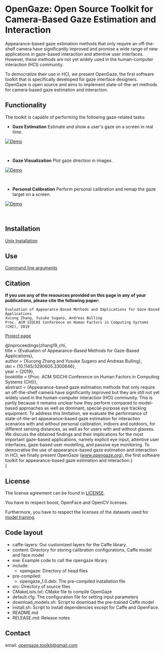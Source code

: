 # OpenGaze: Open Source Toolkit for Camera-Based Gaze Estimation and Interaction

Appearance-based gaze estimation methods that only require an off-the-shelf camera have significantly improved and promise a wide range of new applications in gaze-based interaction and attentive user interfaces. However, these methods are not yet widely used in the human-computer interaction (HCI) community.

To democratize their use in HCI, we present OpenGaze, the first software toolkit that is specifically developed for gaze interface designers. OpenGaze is open source and aims to implement state-of-the-art methods for camera-based gaze estimation and interaction.

## Functionality

The toolkit is capable of performing the following gaze-related tasks:

* **Gaze Estimation**
Estimate and show a user's gaze on a screen in real time.

[![Demo](https://img.youtube.com/vi/aenp4ZWjBZo/0.jpg)](https://youtu.be/aenp4ZWjBZo "Gaze Estimation")
<p>&nbsp;</p>

* **Gaze Visualization**
Plot gaze direction in images.

[![Demo](https://img.youtube.com/vi/9Lujg3beiYI/0.jpg)](https://youtu.be/9Lujg3beiYI "Gaze Visualization")
<p>&nbsp;</p>

* **Personal Calibration**
Perform personal calibration and remap the gaze target on a screen.

[![Demo](https://img.youtube.com/vi/BjhZcRw4N-w/0.jpg)](https://youtu.be/BjhZcRw4N-w "Personal Calibration")
<p>&nbsp;</p>

## Installation
[Unix Installation](https://git.hcics.simtech.uni-stuttgart.de/public-projects/opengaze/wikis/Unix-installation)

## Use
[Command line arguments](https://git.hcics.simtech.uni-stuttgart.de/public-projects/opengaze/wikis/Command-line-arguments)

## Citation
**If you use any of the resources provided on this page in any of your publications, please cite the following paper:**

```
Evaluation of Appearance-Based Methods and Implications for Gaze-Based Applications
Xucong Zhang, Yusuke Sugano, Andreas Bulling
Proc. ACM SIGCHI Conference on Human Factors in Computing Systems (CHI), 2019
```
[Project page](https://www.perceptualui.org/publications/zhang19_chi/)

@inproceedings{zhang19_chi,<br/>
title = {Evaluation of Appearance-Based Methods for Gaze-Based Applications},<br/>
author = {Xucong Zhang and Yusuke Sugano and Andreas Bulling},<br/>
doi = {10.1145/3290605.3300646},<br/>
year = {2019},<br/>
booktitle = {Proc. ACM SIGCHI Conference on Human Factors in Computing Systems (CHI)},<br/>
abstract = {Appearance-based gaze estimation methods that only require an off-the-shelf camera have significantly improved but they are still not yet widely used in the human-computer interaction (HCI) community. This is partly because it remains unclear how they perform compared to model-based approaches as well as dominant, special-purpose eye tracking equipment. To address this limitation, we evaluate the performance of state-of-the-art appearance-based gaze estimation for interaction scenarios with and without personal calibration, indoors and outdoors, for different sensing distances, as well as for users with and without glasses. We discuss the obtained findings and their implications for the most important gaze-based applications, namely explicit eye input, attentive user interfaces, gaze-based user modelling, and passive eye monitoring. To democratise the use of appearance-based gaze estimation and interaction in HCI, we finally present OpenGaze (www.opengaze.org), the first software toolkit for appearance-based gaze estimation and interaction.}<br/>
}

## License

The license agreement can be found in [LICENSE](https://git.hcics.simtech.uni-stuttgart.de/public-projects/opengaze/blob/master/LICENSE).

You have to respect boost, OpenFace and OpenCV licenses.

Furthermore, you have to respect the licenses of the datasets used for [model training](https://git.hcics.simtech.uni-stuttgart.de/public-projects/opengaze/wikis/Model-training).

## Code layout
* caffe-layers: Our customized layers for the Caffe library.
* content: Directory for storing calibration configurations, Caffe model and face model
* exe: Example code to call the opengaze library
* include:
    * opengaze: Directory of head files
* pre-compiled:
    * opengaze_1.0.deb: The pre-compiled installation file
* src: Directory of source files
* CMakeLists.txt: CMake file to compile OpenGaze
* default.cfg: The configuration file for setting input parameters
* download_models.sh: Script to download the pre-trained Caffe model
* install.sh: Script to install dependencies except for Caffe and OpenFace.
* README.md
* RELEASE.md: Release notes

## Contact
email: opengaze.toolkit@gmail.com
